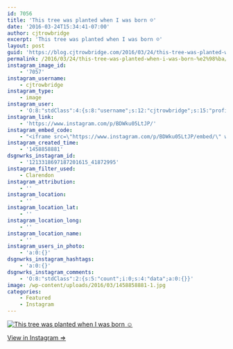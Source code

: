 ```yaml
---
id: 7056
title: 'This tree was planted when I was born ☺'
date: '2016-03-24T15:34:41-07:00'
author: cjtrowbridge
excerpt: 'This tree was planted when I was born ☺'
layout: post
guid: 'https://blog.cjtrowbridge.com/2016/03/24/this-tree-was-planted-when-i-was-born-%e2%98%ba/'
permalink: /2016/03/24/this-tree-was-planted-when-i-was-born-%e2%98%ba/
instagram_image_id:
    - '7057'
instagram_username:
    - cjtrowbridge
instagram_type:
    - image
instagram_user:
    - 'O:8:"stdClass":4:{s:8:"username";s:12:"cjtrowbridge";s:15:"profile_picture";s:96:"https://scontent.cdninstagram.com/t51.2885-19/s150x150/12081186_1759494767611229_280555941_a.jpg";s:2:"id";s:8:"41872995";s:9:"full_name";s:13:"CJ Trowbridge";}'
instagram_link:
    - 'https://www.instagram.com/p/BDWku05LtJP/'
instagram_embed_code:
    - "<iframe src=\"https://www.instagram.com/p/BDWku05LtJP/embed/\" width=\"612\" height=\"710\" frameborder=\"0\" scrolling=\"no\" allowtransparency=\"true\" class=\"insta-image-embed\"></iframe>\n"
instagram_created_time:
    - '1458858881'
dsgnwrks_instagram_id:
    - '1213318697187201615_41872995'
instagram_filter_used:
    - Clarendon
instagram_attribution:
    - ''
instagram_location:
    - ''
instagram_location_lat:
    - ''
instagram_location_long:
    - ''
instagram_location_name:
    - ''
instagram_users_in_photo:
    - 'a:0:{}'
dsgnwrks_instagram_hashtags:
    - 'a:0:{}'
dsgnwrks_instagram_comments:
    - 'O:8:"stdClass":2:{s:5:"count";i:0;s:4:"data";a:0:{}}'
image: /wp-content/uploads/2016/03/1458858881-1.jpg
categories:
    - Featured
    - Instagram
---
```


[![This tree was planted when I was born ☺](https://blog.cjtrowbridge.com/wp-content/uploads/2016/03/1458858881-1-1.jpg)](https://www.instagram.com/p/BDWku05LtJP/)

[View in Instagram ⇒](https://www.instagram.com/p/BDWku05LtJP/)